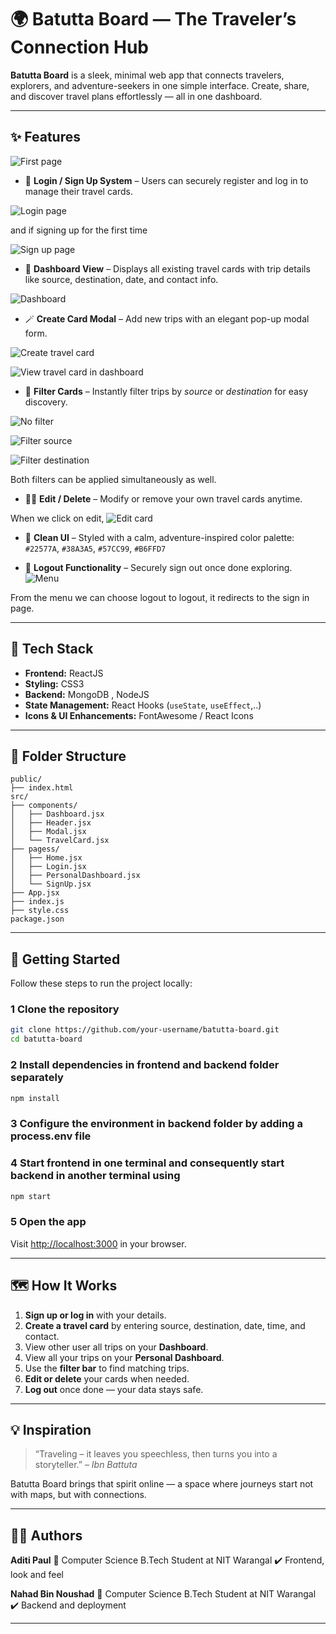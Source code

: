 # 🌍 Batutta Board — The Traveler’s Connection Hub

**Batutta Board** is a sleek, minimal web app that connects travelers, explorers, and adventure-seekers in one simple interface.
Create, share, and discover travel plans effortlessly — all in one dashboard.

---

## ✨ Features

![First page](https://raw.githubusercontent.com/aditi21paul/BatuttaBoard/054c3c0006f5553a9cd7b62f29741b7101f3766a/images/p1.jpg)

* 🔐 **Login / Sign Up System** – Users can securely register and log in to manage their travel cards.

![Login page](https://raw.githubusercontent.com/aditi21paul/BatuttaBoard/604a10931d8b5b0d08b2dcb7a46ff43671097d87/images/p2.jpg)

and if signing up for the first time

![Sign up page](https://raw.githubusercontent.com/aditi21paul/BatuttaBoard/8559ea307c41a1c0d119b73ba55dff22b0e30516/images/p12.jpg)

* 🧭 **Dashboard View** – Displays all existing travel cards with trip details like source, destination, date, and contact info.

![Dashboard](https://raw.githubusercontent.com/aditi21paul/BatuttaBoard/054c3c0006f5553a9cd7b62f29741b7101f3766a/images/p3.jpg)

* 🪄 **Create Card Modal** – Add new trips with an elegant pop-up modal form.

![Create travel card](https://raw.githubusercontent.com/aditi21paul/BatuttaBoard/054c3c0006f5553a9cd7b62f29741b7101f3766a/images/p9.jpg)

![View travel card in dashboard](https://raw.githubusercontent.com/aditi21paul/BatuttaBoard/054c3c0006f5553a9cd7b62f29741b7101f3766a/images/p10.jpg)

* 🧹 **Filter Cards** – Instantly filter trips by *source* or *destination* for easy discovery.

![No filter](https://raw.githubusercontent.com/aditi21paul/BatuttaBoard/054c3c0006f5553a9cd7b62f29741b7101f3766a/images/p4.jpg)

![Filter source](https://raw.githubusercontent.com/aditi21paul/BatuttaBoard/054c3c0006f5553a9cd7b62f29741b7101f3766a/images/p5.jpg)

![Filter destination](https://raw.githubusercontent.com/aditi21paul/BatuttaBoard/054c3c0006f5553a9cd7b62f29741b7101f3766a/images/p6.jpg)

Both filters can be applied simultaneously as well.

* 🧑‍💻 **Edit / Delete** – Modify or remove your own travel cards anytime.

When we click on edit,
![Edit card](https://raw.githubusercontent.com/aditi21paul/BatuttaBoard/054c3c0006f5553a9cd7b62f29741b7101f3766a/images/p7.jpg)

* 🎨 **Clean UI** – Styled with a calm, adventure-inspired color palette:
  `#22577A`, `#38A3A5`, `#57CC99`, `#B6FFD7`


* 🚪 **Logout Functionality** – Securely sign out once done exploring.
 ![Menu](https://raw.githubusercontent.com/aditi21paul/BatuttaBoard/054c3c0006f5553a9cd7b62f29741b7101f3766a/images/p11.jpg)

From the menu we can choose logout to logout, it redirects to the sign in page.

---

## 🧰 Tech Stack

* **Frontend:** ReactJS
* **Styling:** CSS3
* **Backend:** MongoDB , NodeJS
* **State Management:** React Hooks (`useState`, `useEffect`,..)
* **Icons & UI Enhancements:** FontAwesome / React Icons

---

## 📁 Folder Structure

```
public/
├── index.html
src/
├── components/
│   ├── Dashboard.jsx
│   ├── Header.jsx        
│   ├── Modal.jsx
│   └── TravelCard.jsx
├── pagess/
│   ├── Home.jsx
│   ├── Login.jsx     
│   ├── PersonalDashboard.jsx
│   └── SignUp.jsx
├── App.jsx
├── index.js
├── style.css
package.json
```

---

## 🚀 Getting Started

Follow these steps to run the project locally:

### 1️ Clone the repository

```bash
git clone https://github.com/your-username/batutta-board.git
cd batutta-board
```

### 2️ Install dependencies in frontend and backend folder separately 

```bash
npm install
```

### 3️ Configure the environment in backend folder by adding a process.env file

### 4 Start frontend in one terminal and consequently start backend in another terminal using 

```bash
npm start
```

### 5 Open the app

Visit  [http://localhost:3000](http://localhost:3000) in your browser.

---

## 🗺️ How It Works

1. **Sign up or log in** with your details.
2. **Create a travel card** by entering source, destination, date, time, and contact.
3. View other user all trips on your **Dashboard**.
4. View all your trips on your **Personal Dashboard**.
5. Use the **filter bar** to find matching trips.
6. **Edit or delete** your cards when needed.
7. **Log out** once done — your data stays safe.

---

## 💡 Inspiration

> “Traveling – it leaves you speechless, then turns you into a storyteller.” – *Ibn Battuta*

Batutta Board brings that spirit online — a space where journeys start not with maps, but with connections.

---

## 🧑‍🎨 Authors

**Aditi Paul**
📍 Computer Science B.Tech Student at NIT Warangal 
✔️ Frontend, look and feel

**Nahad Bin Noushad**
📍 Computer Science B.Tech Student at NIT Warangal 
✔️ Backend and deployment

---

